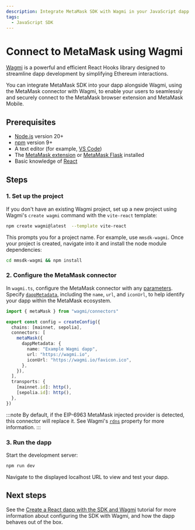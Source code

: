 ```yaml
---
description: Integrate MetaMask SDK with Wagmi in your JavaScript dapp.
tags:
  - JavaScript SDK
---
```


# Connect to MetaMask using Wagmi

[Wagmi](https://wagmi.sh/) is a powerful and efficient React Hooks library designed to streamline
dapp development by simplifying Ethereum interactions.

You can integrate MetaMask SDK into your dapp alongside Wagmi,
using the MetaMask connector with Wagmi, to enable your users to seamlessly and securely connect to
the MetaMask browser extension and MetaMask Mobile.

## Prerequisites

- [Node.js](https://nodejs.org/en/) version 20+
- [npm](https://docs.npmjs.com/downloading-and-installing-node-js-and-npm/) version 9+
- A text editor (for example, [VS Code](https://code.visualstudio.com/))
- The [MetaMask extension](https://metamask.io/) or
  [MetaMask Flask](/developer-tools/dashboard/get-started/create-api) installed
- Basic knowledge of [React](https://react.dev/)

## Steps

### 1. Set up the project

If you don't have an existing Wagmi project, set up a new project using Wagmi's `create wagmi` command
with the `vite-react` template:

```bash
npm create wagmi@latest  --template vite-react
```

This prompts you for a project name.
For example, use `mmsdk-wagmi`.
Once your project is created, navigate into it and install the node module dependencies:

```bash
cd mmsdk-wagmi && npm install
```

### 2. Configure the MetaMask connector

In `wagmi.ts`, configure the MetaMask connector with any [parameters](https://wagmi.sh/core/api/connectors/metaMask#parameters).
Specify [`dappMetadata`](https://wagmi.sh/core/api/connectors/metaMask#dappmetadata), including the `name`, `url`, and `iconUrl`,
to help identify your dapp within the MetaMask ecosystem.

```typescript title="wagmi.ts"
import { metaMask } from "wagmi/connectors"

export const config = createConfig({
  chains: [mainnet, sepolia],
  connectors: [
    metaMask({
      dappMetadata: {
        name: "Example Wagmi dapp",
        url: "https://wagmi.io",
        iconUrl: "https://wagmi.io/favicon.ico",
      },
    }),
  ],
  transports: {
    [mainnet.id]: http(),
    [sepolia.id]: http(),
  },
})
```

:::note
By default, if the EIP-6963 MetaMask injected provider is detected, this connector will replace it.
See Wagmi's [`rdns`](https://wagmi.sh/dev/creating-connectors#properties) property for more information.
:::

### 3. Run the dapp

Start the development server:

```bash
npm run dev
```

Navigate to the displayed localhost URL to view and test your dapp.

## Next steps

See the [Create a React dapp with the SDK and Wagmi](../../tutorials/react-dapp-sdk-wagmi.md) tutorial
for more information about configuring the SDK with Wagmi, and how the dapp behaves out of the box.
